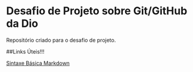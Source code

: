 # Desafio de Projeto sobre Git/GitHub da Dio
Repositório criado para o desafio de projeto.

##Links Úteis!!!<br>

[Sintaxe Básica Markdown](https://www.markdownguide.org/basic-syntax/)
